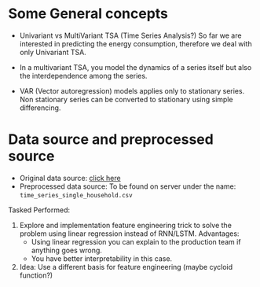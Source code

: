 # Some General concepts
- Univariant vs MultiVariant TSA (Time Series Analysis?)
  So far we are interested in predicting the energy consumption, therefore we deal with only Univariant TSA.
- In a multivariant TSA, you model the dynamics of a series itself but also the interdependence among the series.

- VAR (Vector autoregression) models applies only to stationary series.
Non stationary series can be converted to stationary using simple differencing.

# Data source and preprocessed source
- Original data source: [click here](https://archive.ics.uci.edu/ml/datasets/individual+household+electric+power+consumption)
- Preprocessed data source: To be found on server under the name: `time_series_single_household.csv`

Tasked Performed:
1. Explore and implementation feature engineering trick to solve the problem using linear regression instead of RNN/LSTM.
   Advantages: 
   - Using linear regression you can explain to the production team if anything goes wrong.
   - You have better interpretability in this case.
2. Idea: Use a different basis for feature engineering (maybe cycloid function?)
